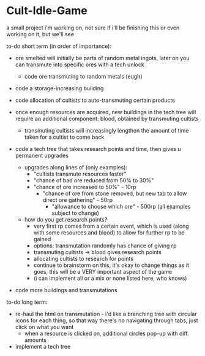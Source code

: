 # Cult-Idle-Game
a small project i'm working on, not sure if i'll be finishing this or even working on it, but we'll see

to-do short term (in order of importance):
- ore smelted will initially be parts of random metal ingots, later on you can
  transmute into specific ores with a tech unlock
  - code ore transmuting to random metals (eugh)

- code a storage-increasing building

- code allocation of cultists to auto-transmuting certain products

- once enough resources are acquired, new buildings  in the tech tree will require an additional component: blood, obtained by transmuting cultists
    - transmuting cultists will increasingly lengthen the amount of time taken
      for a cultist to come back

- code a tech tree that takes research points and time, then gives u permanent upgrades
  - upgrades along lines of (only examples):
    - "cultists transmute resources faster"
    - "chance of bad ore reduced from 50% to 30%"
    - "chance of ore increased to 50%" - 10rp
      - "chance of ore from stone removed, but new tab to allow direct ore gathering" - 50rp
        - "allowance to choose which ore" - 500rp (all examples subject to change)
  - how do you get research points?
    - very first rp comes from a certain event, which is used (along with some resources and blood) to allow for further rp to be gained
    - options: transmutation randomly has chance of giving rp
    - transmuting cultists -> blood gives research points
    - allocating cultists to research for points
    - continue to brainstorm on this, it's okay to change things as it goes, this will be a VERY important aspect of the game
    - (i can implement all or a mix or none listed here, who knows)

- code more buildings and transmutations



to-do long term:
- re-haul the html on transmutation - i'd like a branching tree with circular
  icons for each thing, so that way there's no navigating through tabs, just
  click on what you want
  - when a resource is clicked on, additional circles pop-up with diff. amounts
- implement a tech tree
